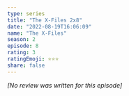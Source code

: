 ```yaml
---
type: series
title: "The X-Files 2x8"
date: "2022-08-19T16:06:09"
name: "The X-Files"
season: 2
episode: 8
rating: 3
ratingEmoji: ⭐️⭐️⭐️
share: false
---
```


_[No review was written for this episode]_
